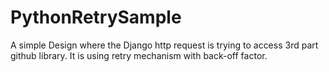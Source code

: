 # PythonRetrySample

A simple Design where the Django http request is trying to access 3rd part github library.
It is using retry mechanism with back-off factor.
